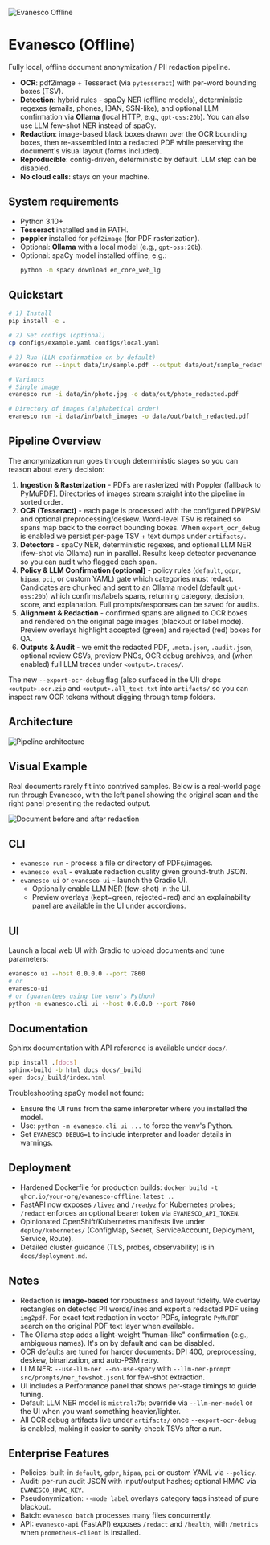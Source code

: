 ![Evanesco Offline](img/header.png)

# Evanesco (Offline)

Fully local, offline document anonymization / PII redaction pipeline.

- **OCR**: pdf2image + Tesseract (via `pytesseract`) with per-word bounding boxes (TSV).
- **Detection**: hybrid rules - spaCy NER (offline models), deterministic regexes (emails, phones, IBAN, SSN-like), and optional LLM confirmation via **Ollama** (local HTTP, e.g., `gpt-oss:20b`).
  You can also use LLM few-shot NER instead of spaCy.
- **Redaction**: image-based black boxes drawn over the OCR bounding boxes, then re-assembled into a redacted PDF while preserving the document's visual layout (forms included).
- **Reproducible**: config-driven, deterministic by default. LLM step can be disabled.
- **No cloud calls**: stays on your machine.

## System requirements

- Python 3.10+
- **Tesseract** installed and in PATH.
- **poppler** installed for `pdf2image` (for PDF rasterization).
- Optional: **Ollama** with a local model (e.g., `gpt-oss:20b`).
- Optional: spaCy model installed offline, e.g.:
  ```bash
  python -m spacy download en_core_web_lg
  ```

## Quickstart

```bash
# 1) Install
pip install -e .

# 2) Set configs (optional)
cp configs/example.yaml configs/local.yaml

# 3) Run (LLM confirmation on by default)
evanesco run --input data/in/sample.pdf --output data/out/sample_redacted.pdf --spacy-model en_core_web_lg

# Variants
# Single image
evanesco run -i data/in/photo.jpg -o data/out/photo_redacted.pdf

# Directory of images (alphabetical order)
evanesco run -i data/in/batch_images -o data/out/batch_redacted.pdf
```

## Pipeline Overview

The anonymization run goes through deterministic stages so you can reason about every decision:

1. **Ingestion & Rasterization** - PDFs are rasterized with Poppler (fallback to PyMuPDF). Directories of images stream straight into the pipeline in sorted order.
2. **OCR (Tesseract)** - each page is processed with the configured DPI/PSM and optional preprocessing/deskew. Word-level TSV is retained so spans map back to the correct bounding boxes. When `export_ocr_debug` is enabled we persist per-page TSV + text dumps under `artifacts/`.
3. **Detectors** - spaCy NER, deterministic regexes, and optional LLM NER (few-shot via Ollama) run in parallel. Results keep detector provenance so you can audit who flagged each span.
4. **Policy & LLM Confirmation (optional)** - policy rules (`default`, `gdpr`, `hipaa`, `pci`, or custom YAML) gate which categories must redact. Candidates are chunked and sent to an Ollama model (default `gpt-oss:20b`) which confirms/labels spans, returning category, decision, score, and explanation. Full prompts/responses can be saved for audits.
5. **Alignment & Redaction** - confirmed spans are aligned to OCR boxes and rendered on the original page images (blackout or label mode). Preview overlays highlight accepted (green) and rejected (red) boxes for QA.
6. **Outputs & Audit** - we emit the redacted PDF, `.meta.json`, `.audit.json`, optional review CSVs, preview PNGs, OCR debug archives, and (when enabled) full LLM traces under `<output>.traces/`.

The new `--export-ocr-debug` flag (also surfaced in the UI) drops `<output>.ocr.zip` and `<output>.all_text.txt` into `artifacts/` so you can inspect raw OCR tokens without digging through temp folders.

## Architecture

![Pipeline architecture](img/architecture.png)

## Visual Example

Real documents rarely fit into contrived samples. Below is a real-world page run through Evanesco, with the left panel showing the original scan and the right panel presenting the redacted output.

![Document before and after redaction](img/beforeVsAfter.png)

## CLI

- `evanesco run` - process a file or directory of PDFs/images.
- `evanesco eval` - evaluate redaction quality given ground-truth JSON.
- `evanesco ui` or `evanesco-ui` - launch the Gradio UI.
  - Optionally enable LLM NER (few-shot) in the UI.
  - Preview overlays (kept=green, rejected=red) and an explainability panel are available in the UI under accordions.

## UI

Launch a local web UI with Gradio to upload documents and tune parameters:

```bash
evanesco ui --host 0.0.0.0 --port 7860
# or
evanesco-ui
# or (guarantees using the venv's Python)
python -m evanesco.cli ui --host 0.0.0.0 --port 7860
```

## Documentation

Sphinx documentation with API reference is available under `docs/`.

```bash
pip install .[docs]
sphinx-build -b html docs docs/_build
open docs/_build/index.html
```

Troubleshooting spaCy model not found:
- Ensure the UI runs from the same interpreter where you installed the model.
- Use: `python -m evanesco.cli ui ...` to force the venv's Python.
- Set `EVANESCO_DEBUG=1` to include interpreter and loader details in warnings.

## Deployment

- Hardened Dockerfile for production builds: `docker build -t ghcr.io/your-org/evanesco-offline:latest .`.
- FastAPI now exposes `/livez` and `/readyz` for Kubernetes probes; `/redact` enforces an optional bearer token via `EVANESCO_API_TOKEN`.
- Opinionated OpenShift/Kubernetes manifests live under `deploy/kubernetes/` (ConfigMap, Secret, ServiceAccount, Deployment, Service, Route).
- Detailed cluster guidance (TLS, probes, observability) is in `docs/deployment.md`.

## Notes

- Redaction is **image-based** for robustness and layout fidelity. We overlay rectangles on detected PII words/lines and export a redacted PDF using `img2pdf`. For exact text redaction in vector PDFs, integrate `PyMuPDF` search on the original PDF text layer when available.
- The Ollama step adds a light-weight "human-like" confirmation (e.g., ambiguous names). It's on by default and can be disabled.
- OCR defaults are tuned for harder documents: DPI 400, preprocessing, deskew, binarization, and auto-PSM retry.
 - LLM NER: `--use-llm-ner --no-use-spacy` with `--llm-ner-prompt src/prompts/ner_fewshot.jsonl` for few-shot extraction.
 - UI includes a Performance panel that shows per-stage timings to guide tuning.
- Default LLM NER model is `mistral:7b`; override via `--llm-ner-model` or the UI when you want something heavier/lighter.
- All OCR debug artifacts live under `artifacts/` once `--export-ocr-debug` is enabled, making it easier to sanity-check TSVs after a run.

## Enterprise Features

- Policies: built-in `default`, `gdpr`, `hipaa`, `pci` or custom YAML via `--policy`.
- Audit: per-run audit JSON with input/output hashes; optional HMAC via `EVANESCO_HMAC_KEY`.
- Pseudonymization: `--mode label` overlays category tags instead of pure blackout.
- Batch: `evanesco batch` processes many files concurrently.
- API: `evanesco-api` (FastAPI) exposes `/redact` and `/health`, with `/metrics` when `prometheus-client` is installed.
